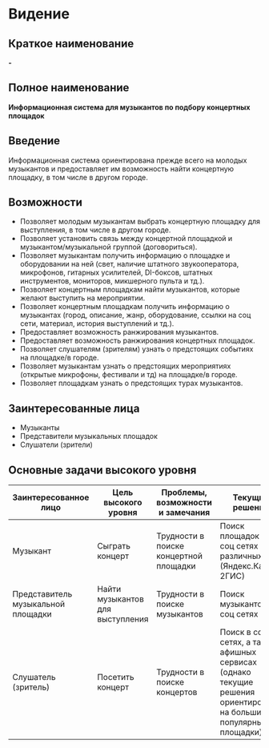# Видение

## Краткое наименование

**-**

## Полное наименование

**Информационная система для музыкантов по подбору концертных площадок**

## Введение

Информационная система ориентирована прежде всего на молодых музыкантов и предоставляет им возможность найти концертную площадку, в том числе в другом городе.

## Возможности

- Позволяет молодым музыкантам выбрать концертную площадку для выступления, в том числе в другом городе.
- Позволяет установить связь между концертной площадкой и музыкантом/музыкальной группой (договориться).
- Позволяет музыкантам получить информацию о площадке и оборудовании на ней (свет, наличие штатного звукооператора, микрофонов, гитарных усилителей, DI-боксов, штатных инструментов, мониторов, микшерного пульта и тд.).
- Позволяет концертным площадкам найти музыкантов, которые желают выступить на мероприятии.
- Позволяет концертным площадкам получить информацию о музыкантах (город, описание, жанр, оборудование, ссылки на соц сети, материал, история выступлений и тд.).
- Предоставляет возможность ранжирования музыкантов.
- Предоставляет возможность ранжирования концертных площадок.
- Позволяет слушателям (зрителям) узнать о предстоящих событиях на площадке/в городе.
- Позволяет музыкантам узнать о предстоящих мероприятиях (открытые микрофоны, фестивали и тд) на площадке/в городе.
- Позволяет площадкам узнать о предстоящих турах музыкантов.

## Заинтересованные лица

- Музыканты
- Представители музыкальных площадок
- Слушатели (зрители)

## Основные задачи высокого уровня

| Заинтересованное лицо | Цель высокого уровня | Проблемы, возможности и замечания | Текущие решения |
| --- | --- | --- | --- |
| Музыкант | Сыграть концерт | Трудности в поиске концертной площадки | Поиск площадок в соц сетях и различных ГИС (Яндекс.Карты, 2ГИС) |
| Представитель музыкальной площадки | Найти музыкантов для выступления | Трудности в поиске музыкантов | Поиск музыкантов в соц сетях |
| Слушатель (зритель) | Посетить концерт | Трудности в поиске концертов | Поиск в соц сетях, а также афишных сервисах (однако текущие решения ориентированы на большие и популярные площадки) |
